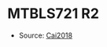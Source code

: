<a name="material" />

# MTBLS721 R2
<script type="application/ld+json">
  {
    "@context": "https://schema.org/",
    "@type": "ChemicalSubstance",
    "http://purl.org/dc/terms/conformsTo":
      {
        "@type": "CreativeWork",
        "@id": "https://bioschemas.org/profiles/ChemicalSubstance/0.4-RELEASE/"
      },
    "@id": "https://egonw.github.io/nanowiki/nanowiki482.html#material",
    "name": "MTBLS721 R2",
    "sameAs": "http://127.0.0.1/mediawiki/index.php/Special:URIResolver/MTBLS721_R2"
  }
</script>


* Source: [Cai2018](Cai2018.md)
